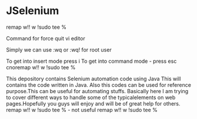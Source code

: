 # JSelenium
remap w!! w !sudo tee %

Command for force quit vi editor 

Simply we can use :wq or :wq! for root user

To get into insert mode press i
To get into command mode - press esc 
cnoremap w!! w !sudo tee %

This depository contains Selenium automation code using Java
This will contains the code written in Java. Also this codes can be used for 
reference purpose.This can be useful for automating stuffs.
Basically here I am trying to cover different ways to handle some of the typicalelements on web pages.Hopefully you guys will enjoy and will be of great help for others.
remap w!! w !sudo tee %  - not useful
remap w!! w !sudo tee %
